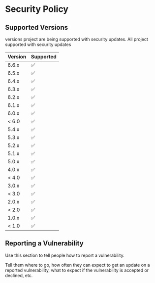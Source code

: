 # Security Policy

## Supported Versions

versions project are being supported with security updates.
All project supported with security updates


| Version | Supported          |
| ------- | ------------------ |
| 6.6.x   | :white_check_mark: |
| 6.5.x   | :white_check_mark: |
| 6.4.x   | :white_check_mark: |
| 6.3.x   | :white_check_mark: |
| 6.2.x   | :white_check_mark: |
| 6.1.x   | :white_check_mark: |
| 6.0.x   | :white_check_mark: |
| < 6.0   | :white_check_mark: |
| 5.4.x   | :white_check_mark: |
| 5.3.x   | :white_check_mark: |
| 5.2.x   | :white_check_mark: |
| 5.1.x   | :white_check_mark: |
| 5.0.x   | :white_check_mark: |
| 4.0.x   | :white_check_mark: |
| < 4.0   | :white_check_mark: |
| 3.0.x   | :white_check_mark: |
| < 3.0   | :white_check_mark: |
| 2.0.x   | :white_check_mark: |
| < 2.0   | :white_check_mark: |
| 1.0.x   | :white_check_mark: |
| < 1.0   | :white_check_mark: |

## Reporting a Vulnerability

Use this section to tell people how to report a vulnerability.

Tell them where to go, how often they can expect to get an update on a
reported vulnerability, what to expect if the vulnerability is accepted or
declined, etc.
